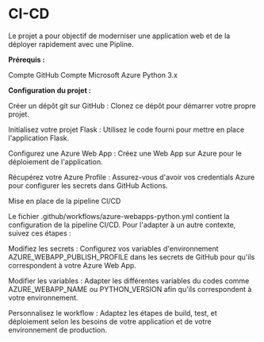 # CI-CD

Le projet a pour objectif de moderniser une application web et de la déployer rapidement avec une Pipline.

**Prérequis :**

Compte GitHub
Compte Microsoft Azure
Python 3.x

**Configuration du projet :**

Créer un dépôt git sur GitHub : Clonez ce dépôt pour démarrer votre propre projet.

Initialisez votre projet Flask : Utilisez le code fourni pour mettre en place l'application Flask.

Configurez une Azure Web App : Créez une Web App sur Azure pour le déploiement de l'application.

Récupérez votre Azure Profile : Assurez-vous d'avoir vos credentials Azure pour configurer les secrets dans GitHub Actions.

Mise en place de la pipeline CI/CD

Le fichier .github/workflows/azure-webapps-python.yml contient la configuration de la pipeline CI/CD. Pour l'adapter à un autre contexte, suivez ces étapes :

Modifiez les secrets : Configurez vos variables d'environnement AZURE_WEBAPP_PUBLISH_PROFILE dans les secrets de GitHub pour qu'ils correspondent à votre Azure Web App.

Modifier les variables : Adapter les différentes variables du codes comme AZURE_WEBAPP_NAME ou PYTHON_VERSION afin qu'ils correspondent à votre environnement.

Personnalisez le workflow : Adaptez les étapes de build, test, et déploiement selon les besoins de votre application et de votre environnement de production.
